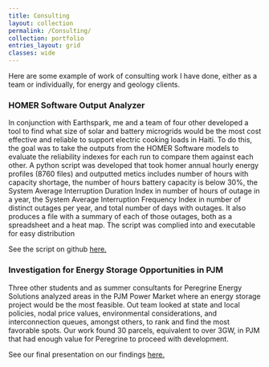 ```yaml
---
title: Consulting
layout: collection
permalink: /Consulting/
collection: portfolio
entries_layout: grid
classes: wide
---
```



Here are some example of work of consulting work I have done, either as a team or individually, for energy and geology clients.   

### HOMER Software Output Analyzer  

In conjunction with Earthspark, me and a team of four other developed a tool to find what size of solar and battery microgrids would be the most cost effective and reliable to support electric cooking loads in Haiti.  To do this, the goal was to take the outputs from the HOMER Software models to evaluate the
reliability indexes for each run to compare them against each other. A python script was developed that took homer annual hourly energy profiles (8760 files) and outputted  metics includes number of hours with capacity shortage, the number of hours battery capacity is below 30%, the System Average Interruption Duration Index in number of hours of outage in a year, the System Average Interruption Frequency Index in number of distinct outages per year, and total number of days with outages.  It also produces a file with a summary of each of those outages, both as a spreadsheet and a heat map.  The script was complied into and executable for easy distribution 

See the script on github [here.](https://github.com/npwelsh/8760-Load-Analysis)

### Investigation for Energy Storage Opportunities in PJM

Three other students and as summer consultants for Peregrine Energy Solutions analyzed areas in the PJM Power Market where an energy storage project would be the most feasible. Out team looked at state and local policies, nodal price values, environmental considerations, and interconnection queues, amongst others, to rank and find the most favorable spots.  Our work found 30 parcels, equivalent to over 3GW, in PJM that had enough value for Peregrine to proceed with development. 

See our final presentation on our findings [here.](https://arcg.is/zza5e)